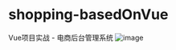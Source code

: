 # shopping-basedOnVue
Vue项目实战 - 电商后台管理系统
![image](https://github.com/Fox-33/shopping-basedOnVue/preview_img/login.PNG)
